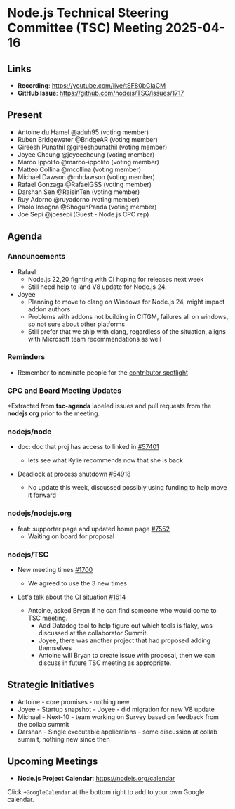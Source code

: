 # Node.js Technical Steering Committee (TSC) Meeting 2025-04-16

## Links

* **Recording**: <https://youtube.com/live/tSF80bCIaCM>
* **GitHub Issue**: <https://github.com/nodejs/TSC/issues/1717>

## Present

* Antoine du Hamel @aduh95 (voting member)
* Ruben Bridgewater @BridgeAR (voting member)
* Gireesh Punathil @gireeshpunathil (voting member)
* Joyee Cheung @joyeecheung (voting member)
* Marco Ippolito @marco-ippolito (voting member)
* Matteo Collina @mcollina (voting member)
* Michael Dawson @mhdawson (voting member)
* Rafael Gonzaga @RafaelGSS (voting member)
* Darshan Sen @RaisinTen (voting member)
* Ruy Adorno @ruyadorno (voting member)
* Paolo Insogna @ShogunPanda (voting member)
* Joe Sepi @joesepi (Guest - Node.js CPC rep)

## Agenda

### Announcements

* Rafael
  * Node.js 22,20  fighting with CI hoping for releases next week
  * Still need help to land V8 update for Node.js 24.
* Joyee
  * Planning to move to clang on Windows for Node.js 24, might impact addon authors
  * Problems with addons not building in CITGM, failures all on windows, so not sure about other
    platforms
  * Still prefer that we ship with clang, regardless of the situation, aligns with Microsoft team
    recommendations as well

### Reminders

* Remember to nominate people for the [contributor spotlight](https://github.com/nodejs/node/blob/main/doc/contributing/reconizing-contributors.md#bi-monthly-contributor-spotlight)

### CPC and Board Meeting Updates

*Extracted from **tsc-agenda** labeled issues and pull requests from the **nodejs org** prior to the meeting.

### nodejs/node

* doc: doc that proj has access to linked in [#57401](https://github.com/nodejs/node/pull/57401)
  * lets see what Kylie recommends now that she is back

* Deadlock at process shutdown [#54918](https://github.com/nodejs/node/issues/54918)
  * No update this week, discussed possibly using funding to help move it forward

### nodejs/nodejs.org

* feat: supporter page and updated home page [#7552](https://github.com/nodejs/nodejs.org/pull/7552)
  * Waiting on board for proposal

### nodejs/TSC

* New meeting times [#1700](https://github.com/nodejs/TSC/issues/1700)
  * We agreed to use the 3 new times

* Let's talk about the CI situation [#1614](https://github.com/nodejs/TSC/issues/1614)
  * Antoine, asked Bryan if he can find someone who would come to TSC meeting.
    * Add Datadog tool to help figure out which tools is flaky, was discussed at the collaborator
      Summit.
    * Joyee, there was another project that had proposed adding themselves
    * Antoine will Bryan to create issue with proposal, then we can discuss in future TSC meeting
      as appropriate.

## Strategic Initiatives

* Antoine - core promises - nothing new
* Joyee - Startup snapshot - Joyee - did migration for new V8 update
* Michael - Next-10 - team working on Survey based on feedback from the collab summit
* Darshan - Single executable applications - some discussion at collab summit, nothing new
  since then

## Upcoming Meetings

* **Node.js Project Calendar**: <https://nodejs.org/calendar>

Click `+GoogleCalendar` at the bottom right to add to your own Google calendar.

